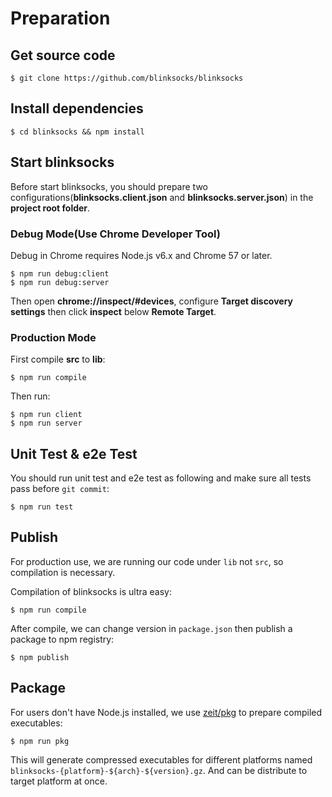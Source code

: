 # Preparation

## Get source code

```
$ git clone https://github.com/blinksocks/blinksocks
```

## Install dependencies

```
$ cd blinksocks && npm install
```

## Start blinksocks

Before start blinksocks, you should prepare two configurations(**blinksocks.client.json** and **blinksocks.server.json**) in the **project root folder**.

### Debug Mode(Use Chrome Developer Tool)

Debug in Chrome requires Node.js v6.x and Chrome 57 or later.

```
$ npm run debug:client
$ npm run debug:server
```

Then open **chrome://inspect/#devices**, configure **Target discovery settings** then click **inspect** below **Remote Target**.

### Production Mode

First compile **src** to **lib**:

```
$ npm run compile
```

Then run:

```
$ npm run client
$ npm run server
```

## Unit Test & e2e Test

You should run unit test and e2e test as following and make sure all tests pass before `git commit`:

```
$ npm run test
```

## Publish

For production use, we are running our code under `lib` not `src`, so compilation is necessary.

Compilation of blinksocks is ultra easy:

```
$ npm run compile
```

After compile, we can change version in `package.json` then publish a package to npm registry:

```
$ npm publish
```

## Package

For users don't have Node.js installed, we use [zeit/pkg](https://github.com/zeit/pkg) to prepare compiled executables:

```
$ npm run pkg
```

This will generate compressed executables for different platforms named `blinksocks-{platform}-${arch}-${version}.gz`. And can be distribute to target platform at once.
